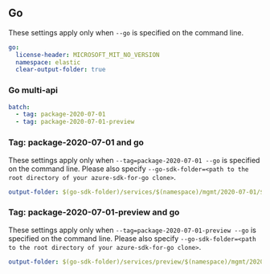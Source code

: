 ## Go

These settings apply only when `--go` is specified on the command line.

```yaml $(go)
go:
  license-header: MICROSOFT_MIT_NO_VERSION
  namespace: elastic
  clear-output-folder: true
```

### Go multi-api

``` yaml $(go) && $(multiapi)
batch:
  - tag: package-2020-07-01
  - tag: package-2020-07-01-preview
```

### Tag: package-2020-07-01 and go

These settings apply only when `--tag=package-2020-07-01 --go` is specified on the command line.
Please also specify `--go-sdk-folder=<path to the root directory of your azure-sdk-for-go clone>`.

```yaml $(tag) == 'package-2020-07-01' && $(go)
output-folder: $(go-sdk-folder)/services/$(namespace)/mgmt/2020-07-01/$(namespace)
```

### Tag: package-2020-07-01-preview and go

These settings apply only when `--tag=package-2020-07-01-preview --go` is specified on the command line.
Please also specify `--go-sdk-folder=<path to the root directory of your azure-sdk-for-go clone>`.

```yaml $(tag) == 'package-2020-07-01-preview' && $(go)
output-folder: $(go-sdk-folder)/services/preview/$(namespace)/mgmt/2020-07-01-preview/$(namespace)
```
